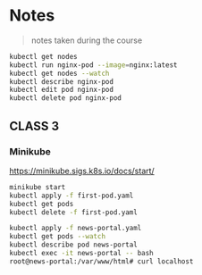 # Notes

> notes taken during the course

<!-- https://gitignore.io -->
<!-- https://github.com/github/gitignore -->

```sh
kubectl get nodes
kubectl run nginx-pod --image=nginx:latest
kubectl get nodes --watch
kubectl describe nginx-pod
kubectl edit pod nginx-pod
kubectl delete pod nginx-pod
```

## CLASS 3

### Minikube

https://minikube.sigs.k8s.io/docs/start/

```sh
minikube start
kubectl apply -f first-pod.yaml
kubectl get pods
kubectl delete -f first-pod.yaml
```

```sh
kubectl apply -f news-portal.yaml
kubectl get pods --watch
kubectl describe pod news-portal
kubectl exec -it news-portal -- bash
root@news-portal:/var/www/html# curl localhost
```
